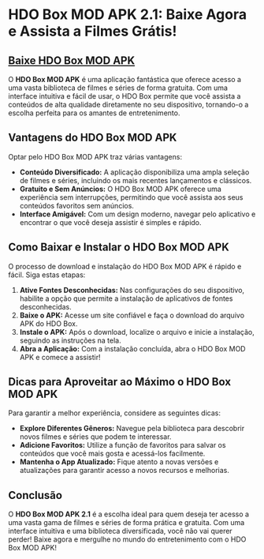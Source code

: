 # HDO Box MOD APK 2.1: Baixe Agora e Assista a Filmes Grátis!

## [Baixe HDO Box MOD APK](https://modmeme.com/pt/hdo-box/)

O **HDO Box MOD APK** é uma aplicação fantástica que oferece acesso a uma vasta biblioteca de filmes e séries de forma gratuita. Com uma interface intuitiva e fácil de usar, o HDO Box permite que você assista a conteúdos de alta qualidade diretamente no seu dispositivo, tornando-o a escolha perfeita para os amantes de entretenimento.

## Vantagens do HDO Box MOD APK

Optar pelo HDO Box MOD APK traz várias vantagens:

- **Conteúdo Diversificado:** A aplicação disponibiliza uma ampla seleção de filmes e séries, incluindo os mais recentes lançamentos e clássicos.
- **Gratuito e Sem Anúncios:** O HDO Box MOD APK oferece uma experiência sem interrupções, permitindo que você assista aos seus conteúdos favoritos sem anúncios.
- **Interface Amigável:** Com um design moderno, navegar pelo aplicativo e encontrar o que você deseja assistir é simples e rápido.

## Como Baixar e Instalar o HDO Box MOD APK

O processo de download e instalação do HDO Box MOD APK é rápido e fácil. Siga estas etapas:

1. **Ative Fontes Desconhecidas:** Nas configurações do seu dispositivo, habilite a opção que permite a instalação de aplicativos de fontes desconhecidas.
2. **Baixe o APK:** Acesse um site confiável e faça o download do arquivo APK do HDO Box.
3. **Instale o APK:** Após o download, localize o arquivo e inicie a instalação, seguindo as instruções na tela.
4. **Abra a Aplicação:** Com a instalação concluída, abra o HDO Box MOD APK e comece a assistir!

## Dicas para Aproveitar ao Máximo o HDO Box MOD APK

Para garantir a melhor experiência, considere as seguintes dicas:

- **Explore Diferentes Gêneros:** Navegue pela biblioteca para descobrir novos filmes e séries que podem te interessar.
- **Adicione Favoritos:** Utilize a função de favoritos para salvar os conteúdos que você mais gosta e acessá-los facilmente.
- **Mantenha o App Atualizado:** Fique atento a novas versões e atualizações para garantir acesso a novos recursos e melhorias.

## Conclusão

O **HDO Box MOD APK 2.1** é a escolha ideal para quem deseja ter acesso a uma vasta gama de filmes e séries de forma prática e gratuita. Com uma interface intuitiva e uma biblioteca diversificada, você não vai querer perder! Baixe agora e mergulhe no mundo do entretenimento com o HDO Box MOD APK!
